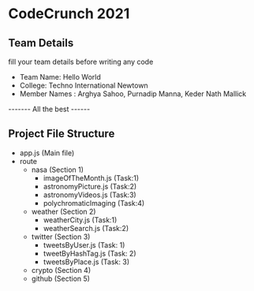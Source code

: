 # CodeCrunch 2021

## Team Details

fill your team details before writing any code

- Team Name: Hello World
- College: Techno International Newtown
- Member Names : Arghya Sahoo, Purnadip Manna, Keder Nath Mallick


------- All the best ------


## Project File Structure

- app.js (Main file)
- route
    - nasa (Section 1)
        - imageOfTheMonth.js (Task:1)
        - astronomyPicture.js (Task:2)
        - astronomyVideos.js (Task:3)
        - polychromaticImaging (Task:4)
    - weather (Section 2)
        - weatherCity.js (Task:1)
        - weatherSearch.js (Task:2)
    - twitter (Section 3)
        - tweetsByUser.js (Task: 1)
        - tweetByHashTag.js (Task: 2)
        - tweetsByPlace.js (Task: 3)
    - crypto (Section 4)
    - github (Section 5)


